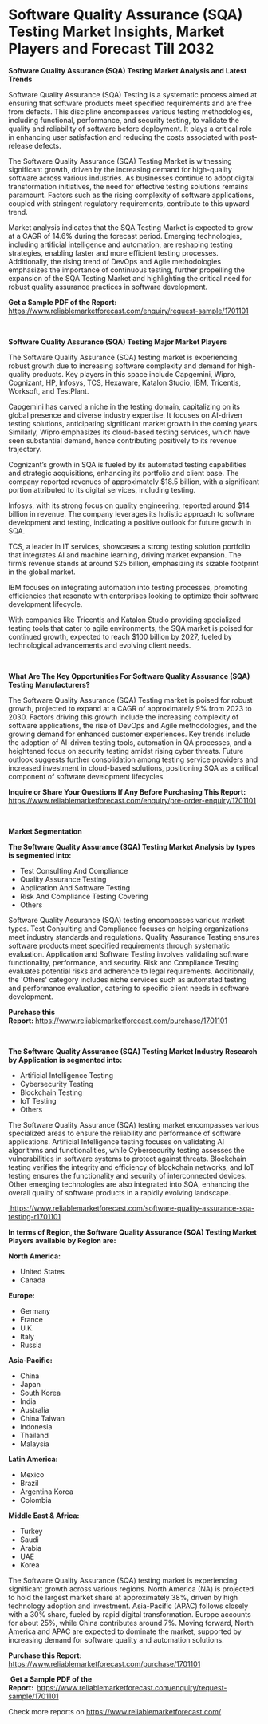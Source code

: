 <p><h1>Software Quality Assurance (SQA) Testing Market Insights, Market Players and Forecast Till 2032</h1></p><p><strong>Software Quality Assurance (SQA) Testing Market Analysis and Latest Trends</strong></p>
<p><p>Software Quality Assurance (SQA) Testing is a systematic process aimed at ensuring that software products meet specified requirements and are free from defects. This discipline encompasses various testing methodologies, including functional, performance, and security testing, to validate the quality and reliability of software before deployment. It plays a critical role in enhancing user satisfaction and reducing the costs associated with post-release defects.</p><p>The Software Quality Assurance (SQA) Testing Market is witnessing significant growth, driven by the increasing demand for high-quality software across various industries. As businesses continue to adopt digital transformation initiatives, the need for effective testing solutions remains paramount. Factors such as the rising complexity of software applications, coupled with stringent regulatory requirements, contribute to this upward trend.</p><p>Market analysis indicates that the SQA Testing Market is expected to grow at a CAGR of 14.6% during the forecast period. Emerging technologies, including artificial intelligence and automation, are reshaping testing strategies, enabling faster and more efficient testing processes. Additionally, the rising trend of DevOps and Agile methodologies emphasizes the importance of continuous testing, further propelling the expansion of the SQA Testing Market and highlighting the critical need for robust quality assurance practices in software development.</p></p>
<p><strong>Get a Sample PDF of the Report:&nbsp;</strong> <a href="https://www.reliablemarketforecast.com/enquiry/request-sample/1701101?utm_campaign=1141&utm_medium=2&utm_source=Github&utm_content=ia&utm_term=09012025&utm_id=software-quality-assurance-sqa-testing">https://www.reliablemarketforecast.com/enquiry/request-sample/1701101</a></p>
<p>&nbsp;</p>
<p><strong>Software Quality Assurance (SQA) Testing Major Market Players</strong></p>
<p><p>The Software Quality Assurance (SQA) testing market is experiencing robust growth due to increasing software complexity and demand for high-quality products. Key players in this space include Capgemini, Wipro, Cognizant, HP, Infosys, TCS, Hexaware, Katalon Studio, IBM, Tricentis, Worksoft, and TestPlant.</p><p>Capgemini has carved a niche in the testing domain, capitalizing on its global presence and diverse industry expertise. It focuses on AI-driven testing solutions, anticipating significant market growth in the coming years. Similarly, Wipro emphasizes its cloud-based testing services, which have seen substantial demand, hence contributing positively to its revenue trajectory.</p><p>Cognizant’s growth in SQA is fueled by its automated testing capabilities and strategic acquisitions, enhancing its portfolio and client base. The company reported revenues of approximately $18.5 billion, with a significant portion attributed to its digital services, including testing.</p><p>Infosys, with its strong focus on quality engineering, reported around $14 billion in revenue. The company leverages its holistic approach to software development and testing, indicating a positive outlook for future growth in SQA.</p><p>TCS, a leader in IT services, showcases a strong testing solution portfolio that integrates AI and machine learning, driving market expansion. The firm’s revenue stands at around $25 billion, emphasizing its sizable footprint in the global market.</p><p>IBM focuses on integrating automation into testing processes, promoting efficiencies that resonate with enterprises looking to optimize their software development lifecycle.</p><p>With companies like Tricentis and Katalon Studio providing specialized testing tools that cater to agile environments, the SQA market is poised for continued growth, expected to reach $100 billion by 2027, fueled by technological advancements and evolving client needs.</p></p>
<p>&nbsp;</p>
<p><strong>What Are The Key Opportunities For Software Quality Assurance (SQA) Testing Manufacturers?</strong></p>
<p><p>The Software Quality Assurance (SQA) Testing market is poised for robust growth, projected to expand at a CAGR of approximately 9% from 2023 to 2030. Factors driving this growth include the increasing complexity of software applications, the rise of DevOps and Agile methodologies, and the growing demand for enhanced customer experiences. Key trends include the adoption of AI-driven testing tools, automation in QA processes, and a heightened focus on security testing amidst rising cyber threats. Future outlook suggests further consolidation among testing service providers and increased investment in cloud-based solutions, positioning SQA as a critical component of software development lifecycles.</p></p>
<p><strong>Inquire or Share Your Questions If Any Before Purchasing This Report:</strong> <a href="https://www.reliablemarketforecast.com/enquiry/pre-order-enquiry/1701101?utm_campaign=1141&utm_medium=2&utm_source=Github&utm_content=ia&utm_term=09012025&utm_id=software-quality-assurance-sqa-testing">https://www.reliablemarketforecast.com/enquiry/pre-order-enquiry/1701101</a></p>
<p>&nbsp;</p>
<p><strong>Market Segmentation</strong></p>
<p><strong>The Software Quality Assurance (SQA) Testing Market Analysis by types is segmented into:</strong></p>
<p><ul><li>Test Consulting And Compliance</li><li>Quality Assurance Testing</li><li>Application And Software Testing</li><li>Risk And Compliance Testing Covering</li><li>Others</li></ul></p>
<p><p>Software Quality Assurance (SQA) testing encompasses various market types. Test Consulting and Compliance focuses on helping organizations meet industry standards and regulations. Quality Assurance Testing ensures software products meet specified requirements through systematic evaluation. Application and Software Testing involves validating software functionality, performance, and security. Risk and Compliance Testing evaluates potential risks and adherence to legal requirements. Additionally, the 'Others' category includes niche services such as automated testing and performance evaluation, catering to specific client needs in software development.</p></p>
<p><strong>Purchase this Report:&nbsp;</strong><a href="https://www.reliablemarketforecast.com/purchase/1701101?utm_campaign=1141&utm_medium=2&utm_source=Github&utm_content=ia&utm_term=09012025&utm_id=software-quality-assurance-sqa-testing">https://www.reliablemarketforecast.com/purchase/1701101</a></p>
<p>&nbsp;</p>
<p><strong>The Software Quality Assurance (SQA) Testing Market Industry Research by Application is segmented into:</strong></p>
<p><ul><li>Artificial Intelligence Testing</li><li>Cybersecurity Testing</li><li>Blockchain Testing</li><li>IoT Testing</li><li>Others</li></ul></p>
<p><p>The Software Quality Assurance (SQA) testing market encompasses various specialized areas to ensure the reliability and performance of software applications. Artificial Intelligence testing focuses on validating AI algorithms and functionalities, while Cybersecurity testing assesses the vulnerabilities in software systems to protect against threats. Blockchain testing verifies the integrity and efficiency of blockchain networks, and IoT testing ensures the functionality and security of interconnected devices. Other emerging technologies are also integrated into SQA, enhancing the overall quality of software products in a rapidly evolving landscape.</p></p>
<p><a href="https://www.reliablemarketforecast.com/software-quality-assurance-sqa-testing-r1701101?utm_campaign=1141&utm_medium=2&utm_source=Github&utm_content=ia&utm_term=09012025&utm_id=software-quality-assurance-sqa-testing">&nbsp;https://www.reliablemarketforecast.com/software-quality-assurance-sqa-testing-r1701101</a></p>
<p><strong>In terms of Region, the Software Quality Assurance (SQA) Testing Market Players available by Region are:</strong></p>
<p>
    <p> <strong> North America: </strong>
        <ul>
            <li>United States</li>
            <li>Canada</li>
        </ul>
        </p> 
    <p> <strong> Europe: </strong>
        <ul>
            <li>Germany</li>
            <li>France</li>
            <li>U.K.</li>
            <li>Italy</li>
            <li>Russia</li>
        </ul>
        </p> 
    <p> <strong> Asia-Pacific: </strong>
        <ul>
            <li>China</li>
            <li>Japan</li>
            <li>South Korea</li>
            <li>India</li>
            <li>Australia</li>
            <li>China Taiwan</li>
            <li>Indonesia</li>
            <li>Thailand</li>
            <li>Malaysia</li>
        </ul>
        </p> 
    <p> <strong> Latin America: </strong>
        <ul>
            <li>Mexico</li>
            <li>Brazil</li>
            <li>Argentina Korea</li>
            <li>Colombia</li>
        </ul>
        </p> 
    <p> <strong> Middle East & Africa: </strong>
        <ul>
            <li>Turkey</li>
            <li>Saudi</li>
            <li>Arabia</li>
            <li>UAE</li>
            <li>Korea</li>
        </ul>
    </p>
    </p>
<p><p>The Software Quality Assurance (SQA) testing market is experiencing significant growth across various regions. North America (NA) is projected to hold the largest market share at approximately 38%, driven by high technology adoption and investment. Asia-Pacific (APAC) follows closely with a 30% share, fueled by rapid digital transformation. Europe accounts for about 25%, while China contributes around 7%. Moving forward, North America and APAC are expected to dominate the market, supported by increasing demand for software quality and automation solutions.</p></p>
<p><strong>Purchase this Report: </strong><a href="https://www.reliablemarketforecast.com/purchase/1701101?utm_campaign=1141&utm_medium=2&utm_source=Github&utm_content=ia&utm_term=09012025&utm_id=software-quality-assurance-sqa-testing">https://www.reliablemarketforecast.com/purchase/1701101</a></p>
<p>&nbsp;<strong>Get a Sample PDF of the Report:&nbsp;&nbsp;</strong><a href="https://www.reliablemarketforecast.com/enquiry/request-sample/1701101?utm_campaign=1141&utm_medium=2&utm_source=Github&utm_content=ia&utm_term=09012025&utm_id=software-quality-assurance-sqa-testing">https://www.reliablemarketforecast.com/enquiry/request-sample/1701101</a></p>
<p><strong></strong></p>
<p>Check more reports on <a href="https://www.reliablemarketforecast.com/?utm_campaign=1141&utm_medium=2&utm_source=Github&utm_content=ia&utm_term=09012025&utm_id=software-quality-assurance-sqa-testing">https://www.reliablemarketforecast.com/</a></p>